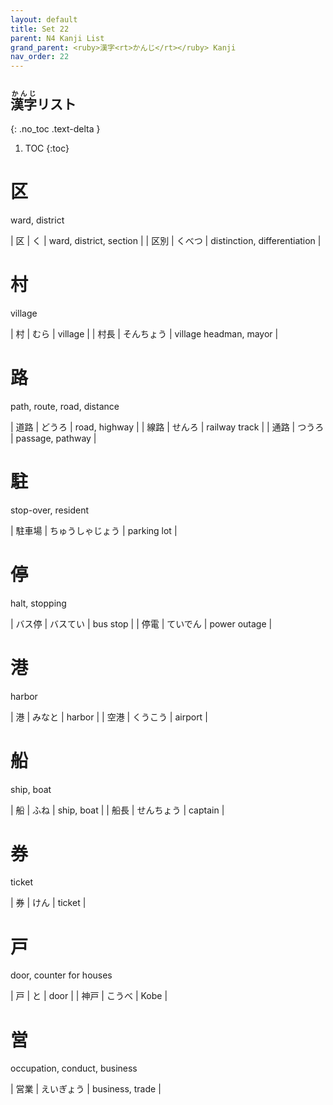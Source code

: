 ```yaml
---
layout: default
title: Set 22
parent: N4 Kanji List
grand_parent: <ruby>漢字<rt>かんじ</rt></ruby> Kanji
nav_order: 22
---
```


## <ruby>漢字<rt>かんじ</rt></ruby>リスト
{: .no_toc .text-delta }

1. TOC
{:toc}

# 区
ward, district

| 区   | く     | ward, district, section      |
| 区別 | くべつ | distinction, differentiation |

# 村
village

| 村   | むら       | village                |
| 村長 | そんちょう | village headman, mayor |

# 路
path, route, road, distance

| 道路 | どうろ | road, highway    |
| 線路 | せんろ | railway track    |
| 通路 | つうろ | passage, pathway |

# 駐
stop-over, resident

| 駐車場 | ちゅうしゃじょう | parking lot |

# 停
halt, stopping

| バス停 | バスてい | bus stop     |
| 停電   | ていでん | power outage |

# 港
harbor

| 港   | みなと   | harbor  |
| 空港 | くうこう | airport |

# 船
ship, boat

| 船  | ふね | ship, boat |
| 船長 | せんちょう | captain |

# 券
ticket

| 券  | けん | ticket |

# 戸
door, counter for houses

| 戸   | と     | door |
| 神戸 | こうべ | Kobe |

# 営
occupation, conduct, business

| 営業 | えいぎょう | business, trade |
